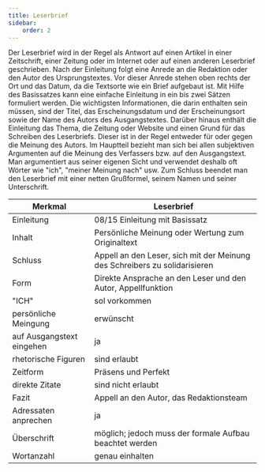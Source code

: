 ```yaml
---
title: Leserbrief
sidebar:
    order: 2
---
```


Der Leserbrief wird in der Regel als Antwort auf einen Artikel in einer Zeitschrift, einer Zeitung oder im Internet oder auf einen anderen Leserbrief geschrieben. Nach der Einleitung folgt eine Anrede an die Redaktion oder den Autor des Ursprungstextes. Vor dieser Anrede stehen oben rechts der Ort und das Datum, da die Textsorte wie ein Brief aufgebaut ist. Mit Hilfe des Basissatzes kann eine einfache Einleitung in ein bis zwei Sätzen formuliert werden. Die wichtigsten Informationen, die darin enthalten sein müssen, sind der Titel, das Erscheinungsdatum und der Erscheinungsort sowie der Name des Autors des Ausgangstextes. Darüber hinaus enthält die Einleitung das Thema, die Zeitung oder Website und einen Grund für das Schreiben des Leserbriefs. Dieser ist in der Regel entweder für oder gegen die Meinung des Autors. Im Hauptteil bezieht man sich bei allen subjektiven Argumenten auf die Meinung des Verfassers bzw. auf den Ausgangstext. Man argumentiert aus seiner eigenen Sicht und verwendet deshalb oft Wörter wie "ich", "meiner Meinung nach" usw. Zum Schluss beendet man den Leserbrief mit einer netten Grußformel, seinem Namen und seiner Unterschrift.

| Merkmal                   | Leserbrief                                                                 |
| ------------------------- | -------------------------------------------------------------------------- |
| Einleitung                | 08/15 Einleitung mit Basissatz                                             |
| Inhalt                    | Persönliche Meinung oder Wertung zum Originaltext                          |
| Schluss                   | Appell an den Leser, sich mit der Meinung des Schreibers zu solidarisieren |
| Form                      | Direkte Ansprache an den Leser und den Autor, Appellfunktion               |
| "ICH"                     | sol vorkommen                                                              |
| persönliche Meingung      | erwünscht                                                                  |
| auf Ausgangstext eingehen | ja                                                                         |
| rhetorische Figuren       | sind erlaubt                                                               |
| Zeitform                  | Präsens und Perfekt                                                        |
| direkte Zitate            | sind nicht erlaubt                                                         |
| Fazit                     | Appell an den Autor, das Redaktionsteam                                    |
| Adressaten anprechen      | ja                                                                         |
| Überschrift               | möglich; jedoch muss der formale Aufbau beachtet werden                    |
| Wortanzahl                | genau einhalten                                                            |
